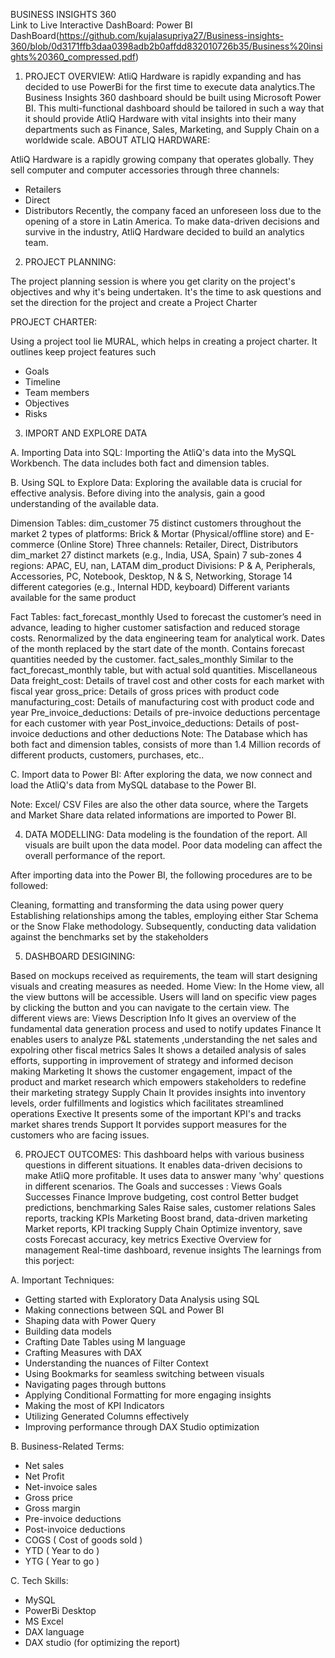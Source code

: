  BUSINESS INSIGHTS 360                                                                                                                                                                                     
                                                                                                                                                                                                        Link to Live Interactive DashBoard: Power BI DashBoard(https://github.com/kujalasupriya27/Business-insights-360/blob/0d3171ffb3daa0398adb2b0affdd832010726b35/Business%20insights%20360_compressed.pdf)
                                                                                                                                                                                                          
1. PROJECT OVERVIEW:
                                                                                                                                                                                                              AtliQ Hardware is rapidly expanding and has decided to use PowerBi for the first time to execute data analytics.The Business Insights 360 dashboard should be built using Microsoft Power BI. This multi-functional dashboard should be tailored in such a way that it should provide AtliQ Hardware with vital insights into their many departments such as Finance, Sales, Marketing, and Supply Chain on a worldwide scale.
                                                                                                                                                                                                             ABOUT ATLIQ HARDWARE:
                                                                                                                                                                                                       
AtliQ Hardware is a rapidly growing company that operates globally. They sell computer and computer accessories through three channels:
* Retailers
* Direct
* Distributors
Recently, the company faced an unforeseen loss due to the opening of a store in Latin America. To make data-driven decisions and survive in the industry, AtliQ Hardware decided to build an analytics team.

2. PROJECT PLANNING:
                                                                                                                                                                                                         
The project planning session is where you get clarity on the project's objectives and why it's being undertaken. It's the time to ask questions and set the direction for the project and create a Project Charter

PROJECT CHARTER:
                                                                                                                                                                                                       
Using a project tool lie MURAL, which helps in creating a project charter. It outlines keep project features such
* Goals
* Timeline
* Team members
* Objectives
* Risks
                                                                                                                                                                                                          
3. IMPORT AND EXPLORE DATA
                                                                                                                                                                                                          
A. Importing Data into SQL:
Importing the AtliQ's data into the MySQL Workbench. The data includes both fact and dimension tables.

B. Using SQL to Explore Data:
Exploring the available data is crucial for effective analysis. Before diving into the analysis, gain a good understanding of the available data.

Dimension Tables:
dim_customer
75 distinct customers throughout the market
2 types of platforms: Brick & Mortar (Physical/offline store) and E-commerce (Online Store)
Three channels: Retailer, Direct, Distributors
dim_market
27 distinct markets (e.g., India, USA, Spain)
7 sub-zones
4 regions: APAC, EU, nan, LATAM
dim_product
Divisions: P & A, Peripherals, Accessories, PC, Notebook, Desktop, N & S, Networking, Storage
14 different categories (e.g., Internal HDD, keyboard)
Different variants available for the same product
                                                                                                                                                                                                        
Fact Tables:
fact_forecast_monthly
Used to forecast the customer’s need in advance, leading to higher customer satisfaction and reduced storage costs.
Renormalized by the data engineering team for analytical work.
Dates of the month replaced by the start date of the month.
Contains forecast quantities needed by the customer.
fact_sales_monthly
Similar to the fact_forecast_monthly table, but with actual sold quantities.
Miscellaneous Data
freight_cost: Details of travel cost and other costs for each market with fiscal year
gross_price: Details of gross prices with product code
manufacturing_cost: Details of manufacturing cost with product code and year
Pre_invoice_deductions: Details of pre-invoice deductions percentage for each customer with year
Post_invoice_deductions: Details of post-invoice deductions and other deductions
Note: The Database which has both fact and dimension tables, consists of more than 1.4 Million records of different products, customers, purchases, etc..

C. Import data to Power BI:
After exploring the data, we now connect and load the AtliQ's data from MySQL database to the Power BI.

Note: Excel/ CSV Files are also the other data source, where the Targets and Market Share data related informations are imported to Power BI.

4.  DATA MODELLING:
Data modeling is the foundation of the report. All visuals are built upon the data model. Poor data modeling can affect the overall performance of the report.

After importing data into the Power BI, the following procedures are to be followed:

Cleaning, formatting and transforming the data using power query
Establishing relationships among the tables, employing either Star Schema or the Snow Flake methodology.
Subsequently, conducting data validation against the benchmarks set by the stakeholders
                                                                                                                                                                                                          
5. DASHBOARD DESIGINING:
                                                                                                                                                                                                       
Based on mockups received as requirements, the team will start designing visuals and creating measures as needed.
Home View:
In the Home view, all the view buttons will be accessible. Users will land on specific view pages by clicking the button and you can navigate to the certain view.
The different views are:
Views	Description
Info	It gives an overview of the fundamental data generation process and used to notify updates
Finance	It enables users to analyze P&L statements ,understanding the net sales and expolring other fiscal metrics
Sales	It shows a detailed analysis of sales efforts, supporting in improvement of strategy and informed decison making
Marketing	It shows the customer engagement, impact of the product and market research which empowers stakeholders to redefine their marketing strategy
Supply Chain	It provides insights into inventory levels, order fulfillments and logistics which facilitates streamlined operations
Exective	It presents some of the important KPI's and tracks market shares trends
Support	It porvides support measures for the customers who are facing issues.
                                                                                                                                                                                                          
                                                                                                                                                                                                          
6.  PROJECT OUTCOMES:
                                                                                                                                                                                                        This dashboard helps with various business questions in different situations. It enables data-driven decisions to make AtliQ more profitable. It uses data to answer many 'why' questions in different scenarios.
The Goals and successes :
Views	Goals	Successes
Finance	Improve budgeting, cost control	Better budget predictions, benchmarking
Sales	Raise sales, customer relations	Sales reports, tracking KPIs
Marketing	Boost brand, data-driven marketing	Market reports, KPI tracking
Supply Chain	Optimize inventory, save costs	Forecast accuracy, key metrics
Exective	Overview for management	Real-time dashboard, revenue insights
The learnings from this porject:

A. Important Techniques:
* Getting started with Exploratory Data Analysis using SQL
* Making connections between SQL and Power BI
* Shaping data with Power Query
* Building data models
* Crafting Date Tables using M language
* Crafting Measures with DAX
* Understanding the nuances of Filter Context
* Using Bookmarks for seamless switching between visuals
* Navigating pages through buttons
* Applying Conditional Formatting for more engaging insights
* Making the most of KPI Indicators
* Utilizing Generated Columns effectively
* Improving performance through DAX Studio optimization
                                                                                                                                                                                                          
B. Business-Related Terms:
* Net sales
* Net Profit
* Net-invoice sales
* Gross price
* Gross margin
* Pre-invoice deductions
* Post-invoice deductions
* COGS ( Cost of goods sold )
* YTD ( Year to do )
* YTG ( Year to go )
                                                                                                                                                                                                          
C. Tech Skills:
* MySQL
* PowerBi Desktop
* MS Excel
* DAX language
* DAX studio (for optimizing the report)

